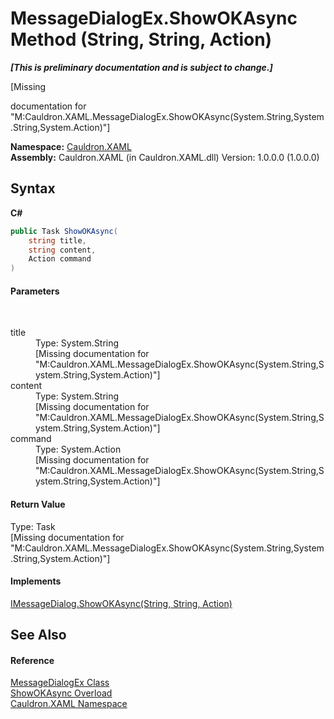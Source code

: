 # MessageDialogEx.ShowOKAsync Method (String, String, Action)
 _**\[This is preliminary documentation and is subject to change.\]**_

\[Missing <summary> documentation for "M:Cauldron.XAML.MessageDialogEx.ShowOKAsync(System.String,System.String,System.Action)"\]

**Namespace:**&nbsp;<a href="N_Cauldron_XAML">Cauldron.XAML</a><br />**Assembly:**&nbsp;Cauldron.XAML (in Cauldron.XAML.dll) Version: 1.0.0.0 (1.0.0.0)

## Syntax

**C#**<br />
``` C#
public Task ShowOKAsync(
	string title,
	string content,
	Action command
)
```


#### Parameters
&nbsp;<dl><dt>title</dt><dd>Type: System.String<br />\[Missing <param name="title"/> documentation for "M:Cauldron.XAML.MessageDialogEx.ShowOKAsync(System.String,System.String,System.Action)"\]</dd><dt>content</dt><dd>Type: System.String<br />\[Missing <param name="content"/> documentation for "M:Cauldron.XAML.MessageDialogEx.ShowOKAsync(System.String,System.String,System.Action)"\]</dd><dt>command</dt><dd>Type: System.Action<br />\[Missing <param name="command"/> documentation for "M:Cauldron.XAML.MessageDialogEx.ShowOKAsync(System.String,System.String,System.Action)"\]</dd></dl>

#### Return Value
Type: Task<br />\[Missing <returns> documentation for "M:Cauldron.XAML.MessageDialogEx.ShowOKAsync(System.String,System.String,System.Action)"\]

#### Implements
<a href="M_Cauldron_XAML_IMessageDialog_ShowOKAsync_3">IMessageDialog.ShowOKAsync(String, String, Action)</a><br />

## See Also


#### Reference
<a href="T_Cauldron_XAML_MessageDialogEx">MessageDialogEx Class</a><br /><a href="Overload_Cauldron_XAML_MessageDialogEx_ShowOKAsync">ShowOKAsync Overload</a><br /><a href="N_Cauldron_XAML">Cauldron.XAML Namespace</a><br />